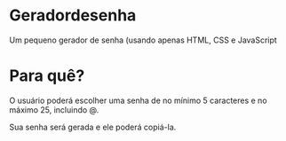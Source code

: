 # Geradordesenha
Um pequeno gerador de senha (usando apenas HTML, CSS e JavaScript

# Para quê?
O usuário poderá escolher uma senha de no mínimo 5 caracteres e no máximo 25, incluindo @. 

Sua senha será gerada e ele poderá copiá-la.
